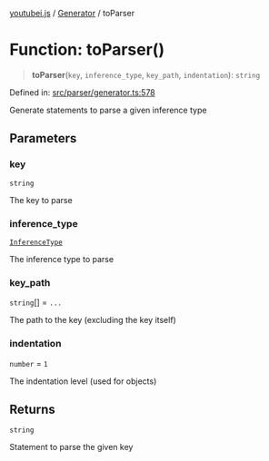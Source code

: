 [youtubei.js](../../../../README.md) / [Generator](../README.md) / toParser

# Function: toParser()

> **toParser**(`key`, `inference_type`, `key_path`, `indentation`): `string`

Defined in: [src/parser/generator.ts:578](https://github.com/LuanRT/YouTube.js/blob/0733f60b57877f6b8b87dfd5cc6195b5085f5c09/src/parser/generator.ts#L578)

Generate statements to parse a given inference type

## Parameters

### key

`string`

The key to parse

### inference\_type

[`InferenceType`](../type-aliases/InferenceType.md)

The inference type to parse

### key\_path

`string`[] = `...`

The path to the key (excluding the key itself)

### indentation

`number` = `1`

The indentation level (used for objects)

## Returns

`string`

Statement to parse the given key
